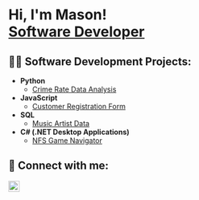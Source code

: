 <h1>Hi, I'm Mason! <br/><a href="https://www.linkedin.com/in/masonbuller/">Software Developer</a></h1>

<h2>👨‍💻 Software Development Projects:</h2>

- <b>Python</b>
  - [Crime Rate Data Analysis](https://github.com/masonbuller/CrimeRateDataAnalysis)
- <b>JavaScript</b>
  - [Customer Registration Form](https://github.com/masonbuller/CustomerRegistrationForm)
- <b>SQL</b>
  - [Music Artist Data](https://github.com/masonbuller/MusicArtistData)
- <b>C# (.NET Desktop Applications)</b>
  - [NFS Game Navigator](https://github.com/masonbuller/NFSGameNavigator)

<h2> 🤳 Connect with me:</h2>

[<img align="left" alt="Mason Buller | LinkedIn" width="22px" src="https://cdn.jsdelivr.net/npm/simple-icons@v3/icons/linkedin.svg" />][linkedin]

[linkedin]: https://www.linkedin.com/in/masonbuller/
